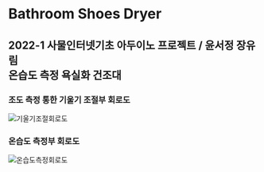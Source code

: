 # Bathroom Shoes Dryer

2022-1 사물인터넷기초 아두이노 프로젝트 / 윤서정 장유림 <br>
온습도 측정 욕실화 건조대
---

### 조도 측정 통한 기울기 조절부 회로도 <br>
![기울기조절회로도](https://user-images.githubusercontent.com/101785754/184522515-351d450d-a9da-4377-8a77-bab51be7b898.png)
<br>
### 온습도 측정부 회로도 <br>
![온습도측정회로도](https://user-images.githubusercontent.com/101785754/184522530-9baef3b5-36ef-4164-8d5c-5047ada6c4d1.png)
